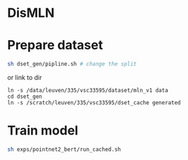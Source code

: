 # DisMLN

# Prepare dataset

```bash
sh dset_gen/pipline.sh # change the split
```
or link to dir
```
ln -s /data/leuven/335/vsc33595/dataset/mln_v1 data
cd dset_gen
ln -s /scratch/leuven/335/vsc33595/dset_cache generated
```

# Train model

```bash
sh exps/pointnet2_bert/run_cached.sh
```

